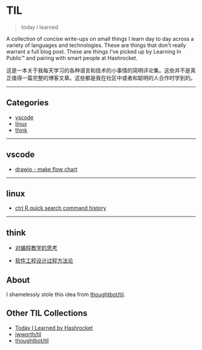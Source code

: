 # TIL

> today i learned

A collection of concise write-ups on small things I learn day to day across a variety of languages and technologies. These are things that don't really warrant a full blog post. These are things I've picked up by Learning In Public™ and pairing with smart people at Hashrocket.

这是一本关于我每天学习的各种语言和技术的小事情的简明评论集。这些并不是真正值得一篇完整的博客文章。这些都是我在社区中或者和聪明的人合作时学到的。

---

## Categories

- [vscode](#vscode)
- [linux](#linux)
- [think](#think)

---

## vscode

- [drawio - make flow chart ](https://github.com/cuixiaorui/til/blob/master/vscode/drawio%20-%20make%20%20flow%20chart%20.md)

---

## linux

- [ctrl R quick search command history](https://github.com/cuixiaorui/til/blob/master/linux/ctrl%20R%20quick%20search%20command%20history.md)



---
## think

- [对编程教学的思考](https://github.com/cuixiaorui/til/blob/master/think/%E5%AF%B9%E7%BC%96%E7%A8%8B%E6%95%99%E5%AD%A6%E7%9A%84%E6%80%9D%E8%80%83.md)

- [软件工程设计过程方法论](https://github.com/cuixiaorui/til/blob/master/think/%E8%BD%AF%E4%BB%B6%E5%B7%A5%E7%A8%8B%E8%AE%BE%E8%AE%A1%E8%BF%87%E7%A8%8B%E6%96%B9%E6%B3%95%E8%AE%BA.md)
## About

I shamelessly stole this idea from
[thoughtbot/til](https://github.com/thoughtbot/til).

## Other TIL Collections

- [Today I Learned by Hashrocket](https://til.hashrocket.com)
- [jwworth/til](https://github.com/jwworth/til)
- [thoughtbot/til](https://github.com/thoughtbot/til)
